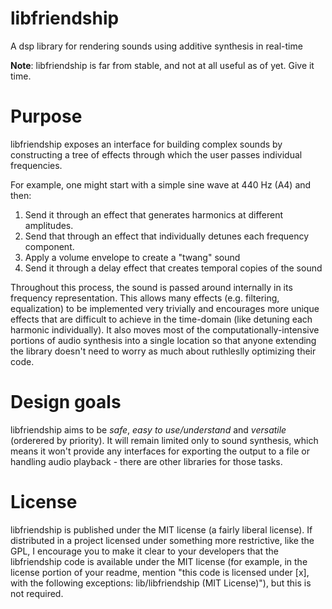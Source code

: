 # libfriendship
A dsp library for rendering sounds using additive synthesis in real-time

**Note**: libfriendship is far from stable, and not at all useful as of yet.
Give it time.

# Purpose
libfriendship exposes an interface for building complex sounds by constructing
a tree of effects through which the user passes individual frequencies.

For example, one might start with a simple sine wave at 440 Hz (A4) and then:

1. Send it through an effect that generates harmonics at different amplitudes.
2. Send that through an effect that individually detunes each frequency component.
3. Apply a volume envelope to create a "twang" sound
4. Send it through a delay effect that creates temporal copies of the sound

Throughout this process, the sound is passed around internally in its frequency
representation. This allows many effects (e.g. filtering, equalization) to be
implemented very trivially and encourages more unique effects that are
difficult to achieve in the time-domain (like detuning each harmonic individually).
It also moves most of the computationally-intensive portions of audio synthesis
into a single location so that anyone extending the library doesn't need to
worry as much about ruthleslly optimizing their code.

# Design goals
libfriendship aims to be *safe*, *easy to use/understand* and *versatile*
(orderered by priority). It will remain limited only to sound synthesis, which
means it won't provide any interfaces for exporting the output to a file or
handling audio playback - there are other libraries for those tasks.

# License
libfriendship is published under the MIT license (a fairly liberal license).
If distributed in a project licensed under something more restrictive, like the
GPL, I encourage you to make it clear to your developers that the libfriendship
code is available under the MIT license (for example, in the license portion
of your readme, mention "this code is licensed under [x], with the following
exceptions: lib/libfriendship (MIT License)"), but this is not required.
